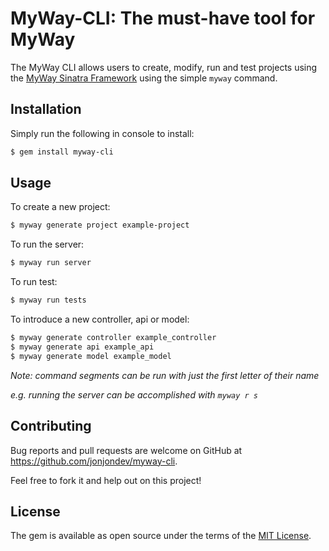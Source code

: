 # MyWay-CLI: The must-have tool for MyWay

The MyWay CLI allows users to create, modify, run and test projects using the [MyWay Sinatra Framework](https://github.com/jonjondev/myway-sinatra) using the simple `myway` command.

## Installation

Simply run the following in console to install:

```bash
$ gem install myway-cli
```

## Usage

To create a new project:

```bash
$ myway generate project example-project
```

To run the server:

```bash
$ myway run server
```

To run test:

```bash
$ myway run tests
```

To introduce a new controller, api or model:

```bash
$ myway generate controller example_controller
$ myway generate api example_api
$ myway generate model example_model
```

*Note: command segments can be run with just the first letter of their name*

*e.g. running the server can be accomplished with  `myway r s`*

## Contributing

Bug reports and pull requests are welcome on GitHub at https://github.com/jonjondev/myway-cli.

Feel free to fork it and help out on this project!

## License

The gem is available as open source under the terms of the [MIT License](https://opensource.org/licenses/MIT).

